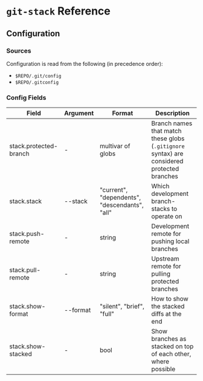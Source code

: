 # `git-stack` Reference

## Configuration

### Sources

Configuration is read from the following (in precedence order):
- `$REPO/.git/config`
- `$REPO/.gitconfig`

### Config Fields

| Field                  | Argument | Format                    | Description |
|------------------------|----------|---------------------------|-------------|
| stack.protected-branch | \-       | multivar of globs         | Branch names that match these globs (`.gitignore` syntax) are considered protected branches |
| stack.stack            | --stack  | "current", "dependents", "descendants", "all" | Which development branch-stacks to operate on |
| stack.push-remote      | \-       | string                    | Development remote for pushing local branches |
| stack.pull-remote      | \-       | string                    | Upstream remote for pulling protected branches |
| stack.show-format      | --format | "silent", "brief", "full" | How to show the stacked diffs at the end |
| stack.show-stacked     | \-       | bool                      | Show branches as stacked on top of each other, where possible |
